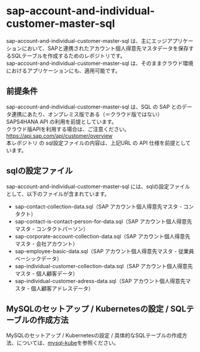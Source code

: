 # sap-account-and-individual-customer-master-sql

sap-account-and-individual-customer-master-sql は、主にエッジアプリケーションにおいて、SAPと連携されたアカウント個人得意先マスタデータを保存するSQLテーブルを作成するためのレポジトリです。  
sap-account-and-individual-customer-master-sql は、そのままクラウド環境におけるアプリケーションにも、適用可能です。   

## 前提条件  
sap-account-and-individual-customer-master-sql は、SQL の SAP とのデータ連携にあたり、オンプレミス版である（＝クラウド版ではない）SAPS4HANA API の利用を前提としています。  
クラウド版APIを利用する場合は、ご注意ください。  
https://api.sap.com/api/customer/overview  
本レポジトリ の sql設定ファイルの内容は、上記URL の API 仕様を前提としています。  

## sqlの設定ファイル

sap-account-and-individual-customer-master-sql には、sqlの設定ファイルとして、以下のファイルが含まれています。  

* sap-contact-collection-data.sql（SAP アカウント個人得意先マスタ - コンタクト）  
* sap-contact-is-contact-person-for-data.sql（SAP アカウント個人得意先マスタ - コンタクトパーソン） 
* sap-corporate-account-collection-data.sql（SAP アカウント個人得意先マスタ - 会社アカウント）  
* sap-employee-basic-data.sql（SAP アカウント個人得意先マスタ - 従業員ベーシックデータ）  
* sap-individual-customer-collection-data.sql（SAP アカウント個人得意先マスタ - 個人顧客データ）  
* sap-individual-customer-adress-data.sql（SAP アカウント個人得意先マスタ - 個人顧客アドレスデータ）  


## MySQLのセットアップ / Kubernetesの設定 / SQLテーブルの作成方法  

MySQLのセットアップ / Kubernetesの設定 / 具体的なSQLテーブルの作成方法、については、[mysql-kube](https://github.com/latonaio/mysql-kube)を参照ください。  
